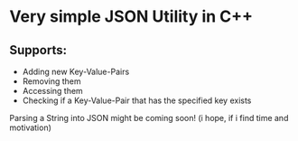 # Very simple JSON Utility in C++

## Supports:
- Adding new Key-Value-Pairs
- Removing them
- Accessing them
- Checking if a Key-Value-Pair that has the specified key exists

Parsing a String into JSON might be coming soon! (i hope, if i find time and motivation)